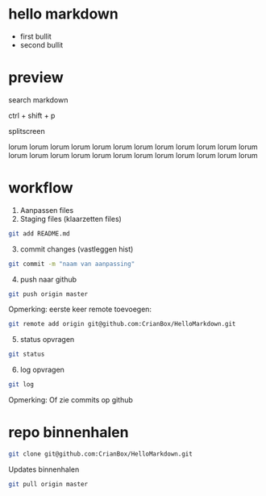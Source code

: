 # hello markdown

* first bullit
* second bullit

# preview
search markdown 

ctrl + shift + p

splitscreen

lorum lorum lorum lorum lorum lorum lorum lorum lorum lorum lorum lorum lorum lorum lorum lorum lorum lorum lorum lorum lorum lorum lorum lorum 

# workflow
1. Aanpassen files
2. Staging files (klaarzetten files)
 
```bash 
git add README.md
``` 
3. commit changes (vastleggen hist)
```bash
git commit -m "naam van aanpassing"
```
4. push naar github
```bash
git push origin master
```
Opmerking: eerste keer remote toevoegen:
```bash
git remote add origin git@github.com:CrianBox/HelloMarkdown.git
```
5. status opvragen
```bash
git status
```
6. log opvragen
```bash
git log
```
Opmerking: Of zie commits op github

# repo binnenhalen
```bash
git clone git@github.com:CrianBox/HelloMarkdown.git
```

Updates binnenhalen
```bash
git pull origin master
```

